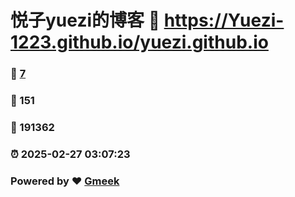 # 悦子yuezi的博客 :link: https://Yuezi-1223.github.io/yuezi.github.io 
### :page_facing_up: [7](https://Yuezi-1223.github.io/yuezi.github.io/tag.html) 
### :speech_balloon: 151 
### :hibiscus: 191362 
### :alarm_clock: 2025-02-27 03:07:23 
### Powered by :heart: [Gmeek](https://github.com/Meekdai/Gmeek)
